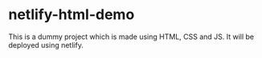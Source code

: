# netlify-html-demo
This is a dummy project which is made using HTML, CSS and JS. It will be deployed using netlify.
